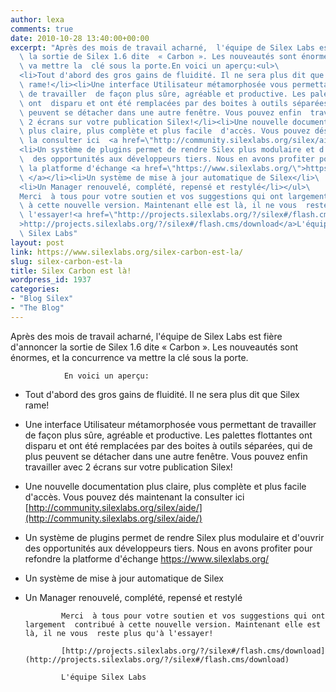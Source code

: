 ```yaml
---
author: lexa
comments: true
date: 2010-10-28 13:40:00+00:00
excerpt: "Après des mois de travail acharné,  l'équipe de Silex Labs est fière d'annoncer\
  \ la sortie de Silex 1.6 dite  « Carbon ». Les nouveautés sont énormes, et la concurrence\
  \ va mettre la  clé sous la porte.En voici un aperçu:<ul>\
  <li>Tout d'abord des gros gains de fluidité. Il ne sera plus dit que Silex\
  \ rame!</li><li>Une interface Utilisateur métamorphosée vous permettant\
  \ de travailler  de façon plus sûre, agréable et productive. Les palettes flottantes\
  \ ont  disparu et ont été remplacées par des boites à outils séparées, qui de  plus\
  \ peuvent se détacher dans une autre fenêtre. Vous pouvez enfin  travailler avec\
  \ 2 écrans sur votre publication Silex!</li><li>Une nouvelle documentation\
  \ plus claire, plus complète et plus facile  d'accès. Vous pouvez dés maintenant\
  \ la consulter ici  <a href=\"http://community.silexlabs.org/silex/aide/\">http://community.silexlabs.org/silex/aide/</a></li>\
  <li>Un système de plugins permet de rendre Silex plus modulaire et d'ouvrir\
  \  des opportunités aux développeurs tiers. Nous en avons profiter pour  refondre\
  \ la platforme d'échange <a href=\"https://www.silexlabs.org/\">https://www.silexlabs.org/\
  \ </a></li><li>Un système de mise à jour automatique de Silex</li>\
  <li>Un Manager renouvelé, complété, repensé et restylé</li></ul>\
  Merci  à tous pour votre soutien et vos suggestions qui ont largement  contribué\
  \ à cette nouvelle version. Maintenant elle est là, il ne vous  reste plus qu'à\
  \ l'essayer!<a href=\"http://projects.silexlabs.org/?/silex#/flash.cms/download\"\
  >http://projects.silexlabs.org/?/silex#/flash.cms/download</a>L'équipe\
  \ Silex Labs"
layout: post
link: https://www.silexlabs.org/silex-carbon-est-la/
slug: silex-carbon-est-la
title: Silex Carbon est là!
wordpress_id: 1937
categories:
- "Blog Silex"
- "The Blog"
---
```


Après des mois de travail acharné,  l'équipe de Silex Labs est fière d'annoncer la sortie de Silex 1.6 dite  « Carbon ». Les nouveautés sont énormes, et la concurrence va mettre la  clé sous la porte.

				En voici un aperçu:




  * Tout d'abord des gros gains de fluidité. Il ne sera plus dit que Silex rame!


  * Une interface Utilisateur métamorphosée vous permettant de travailler  de façon plus sûre, agréable et productive. Les palettes flottantes ont  disparu et ont été remplacées par des boites à outils séparées, qui de  plus peuvent se détacher dans une autre fenêtre. Vous pouvez enfin  travailler avec 2 écrans sur votre publication Silex!


  * Une nouvelle documentation plus claire, plus complète et plus facile  d'accès. Vous pouvez dés maintenant la consulter ici  [http://community.silexlabs.org/silex/aide/](http://community.silexlabs.org/silex/aide/)


  * Un système de plugins permet de rendre Silex plus modulaire et d'ouvrir  des opportunités aux développeurs tiers. Nous en avons profiter pour  refondre la platforme d'échange [https://www.silexlabs.org/ ](https://www.silexlabs.org/)


  * Un système de mise à jour automatique de Silex


  * Un Manager renouvelé, complété, repensé et restylé


				Merci  à tous pour votre soutien et vos suggestions qui ont largement  contribué à cette nouvelle version. Maintenant elle est là, il ne vous  reste plus qu'à l'essayer!

				[http://projects.silexlabs.org/?/silex#/flash.cms/download](http://projects.silexlabs.org/?/silex#/flash.cms/download)

				L'équipe Silex Labs
